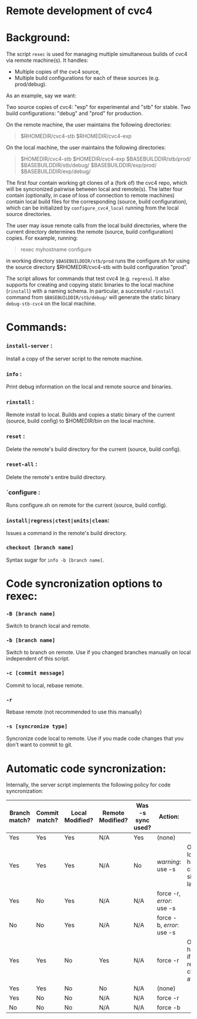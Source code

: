 # Remote development of cvc4

# Background:

The script `rexec` is used for managing multiple simultaneous builds of cvc4 via
remote machine(s). It handles:
- Multiple copies of the cvc4 source,
- Multiple build configurations for each of these sources (e.g. prod/debug).

As an example, say we want:

Two source copies of cvc4: "exp" for experimental and "stb" for stable.
Two build configurations: "debug" and "prod" for production.

On the remote machine, the user maintains the following directories:

>$RHOMEDIR/cvc4-stb
> $RHOMEDIR/cvc4-exp

On the local machine, the user maintains the following directories:

> $HOMEDIR/cvc4-stb
> $HOMEDIR/cvc4-exp
> $BASEBUILDDIR/stb/prod/
> $BASEBUILDDIR/stb/debug/
> $BASEBUILDDIR/exp/prod/
> $BASEBUILDDIR/exp/debug/

The first four contain working git clones of a (fork of) the cvc4 repo, which
will be syncronized pairwise between local and remote(s). The latter four
contain (optionally, in case of loss of connection to remote machines) contain
local build files for the corresponding (source, build configuration), which
can be initialized by `configure_cvc4_local` running from the local source
directories.

The user may issue remote calls from the local build directories, where the
current directory determines the remote (source, build configuration) copies.
For example, running:

> rexec myhostname configure

in working directory `$BASEBUILDDIR/stb/prod` runs the configure.sh for
using the source directory $RHOMEDIR/cvc4-stb with build configuration "prod".

The script allows for commands that test cvc4 (e.g. `regress`). It also supports
for creating and copying static binaries to the local machine (`rinstall`)
with a naming schema. In particular, a successful `rinstall` command from
`$BASEBUILDDIR/stb/debug/` will generate the static binary `debug-stb-cvc4`
on the local machine.

# Commands:

### `install-server` : 
Install a copy of the server script to the remote machine.
### `info` :
Print debug information on the local and remote source and binaries.
### `rinstall` : 
Remote install to local. Builds and copies a static binary of the current
(source, build config) to $HOMEDIR/bin on the local machine.
### `reset` : 
Delete the remote's build directory for the current (source, build config).
### `reset-all` : 
Delete the remote's entire build directory.
### `configure :
Runs configure.sh on remote for the current (source, build config).
### `install|regress|ctest|units|clean`: 
Issues a command in the remote's build directory.
### `checkout [branch name]`
Syntax sugar for `info -b [branch name]`.

# Code syncronization options to rexec:

### `-B [branch name]`
Switch to branch local and remote.
### `-b [branch name]`
Switch to branch on remote. Use if you changed branches manually on local independent of this script.
### `-c [commit message]`
Commit to local, rebase remote.
### `-r`
Rebase remote (not recommended to use this manually)
### `-s [syncronize type]`
Syncronize code local to remote. Use if you made code changes that you don't want to commit to git.

# Automatic code syncronization:
 
Internally, the server script implements the following policy for code syncronization:

| Branch match? | Commit match? | Local Modified? | Remote Modified? | Was -s sync used? | Action:                 | Notes                                          |
|---------------|---------------|-----------------|------------------|-------------------|-------------------------|------------------------------------------------|
| Yes           | Yes           | Yes             | N/A              | Yes               | (none)                  |                                                |
| Yes           | Yes           | Yes             | N/A              | No                | *warning*: use -s         | OK if local has no changes since last -s       |
| Yes           | No            | Yes             | N/A              | N/A               | force -r, *error*: use -s |                                                |
| No            | No            | Yes             | N/A              | N/A               | force -b, *error*: use -s |                                                |
| Yes           | Yes           | No              | Yes              | N/A               | force -r                | Only happens if local reverts changes after -s |
| Yes           | Yes           | No              | No               | N/A               | (none)                  |                                                |
| Yes           | No            | No              | N/A              | N/A               | force -r                |                                                |
| No            | No            | No              | N/A              | N/A               | force -b                |                                                |
